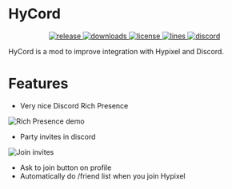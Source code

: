 # HyCord
<p align="center">
<a href="https://github.com/DeDiamondPro/HyCord/releases" target="_blank">
<img alt="release" src="https://img.shields.io/github/v/release/DeDiamondPro/HyCord?color=00FFFF&style=for-the-badge" />
</a>
<a href="https://github.com/DeDiamondPro/HyCord/releases" target="_blank">
<img alt="downloads" src="https://img.shields.io/github/downloads/DeDiamondPro/HyCord/total?color=00FFFF&style=for-the-badge" />
</a>
<a href="https://github.com/DeDiamondPro/HyCord/blob/master/LICENSE">
    <img alt="license" src="https://img.shields.io/github/license/DeDiamondPro/HyCord?color=00FFFF&style=for-the-badge">
 </a>
  <a href="https://github.com/DeDiamondPro/HyCord/">
    <img alt="lines" src="https://img.shields.io/tokei/lines/github/DeDiamondPro/HyCord?color=00FFFF&style=for-the-badge">
 </a>
    <a href="https://discord.gg/ZBNS8jsAMd" target="_blank">
    <img alt="discord" src="https://img.shields.io/discord/822066990423605249?color=00FFFF&label=discord&style=for-the-badge" />
  </a>
 </p>
 HyCord is a mod to improve integration with Hypixel and Discord.
 
# Features
- Very nice Discord Rich Presence

![Rich Presence demo](https://user-images.githubusercontent.com/67508414/115116493-086be200-9f9a-11eb-9cb8-2d77c0da96f3.png)

- Party invites in discord

![Join invites](https://user-images.githubusercontent.com/67508414/115116511-20dbfc80-9f9a-11eb-8e49-7cde1deec12b.png)

- Ask to join button on profile
- Automatically do /friend list when you join Hypixel

